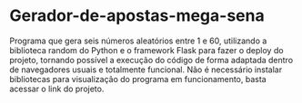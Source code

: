 # Gerador-de-apostas-mega-sena
Programa que gera seis números aleatórios entre 1 e 60, utilizando a biblioteca random do Python e o framework Flask para fazer o deploy do projeto, tornando possível a execução do código de forma adaptada dentro de navegadores usuais e totalmente funcional. Não é necessário instalar bibliotecas para visualização do programa em funcionamento, basta acessar o link do projeto.
